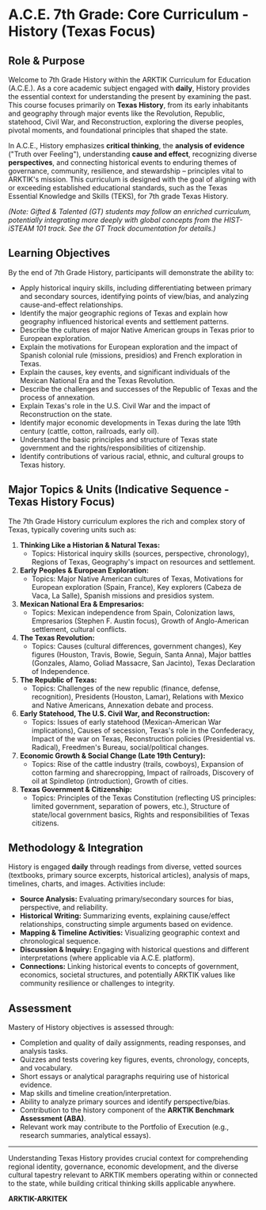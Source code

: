 # A.C.E. 7th Grade: Core Curriculum - History (Texas Focus)

## Role & Purpose

Welcome to 7th Grade History within the ARKTIK Curriculum for Education (A.C.E.). As a core academic subject engaged with **daily**, History provides the essential context for understanding the present by examining the past. This course focuses primarily on **Texas History**, from its early inhabitants and geography through major events like the Revolution, Republic, statehood, Civil War, and Reconstruction, exploring the diverse peoples, pivotal moments, and foundational principles that shaped the state.

In A.C.E., History emphasizes **critical thinking**, the **analysis of evidence** ("Truth over Feeling"), understanding **cause and effect**, recognizing diverse **perspectives**, and connecting historical events to enduring themes of governance, community, resilience, and stewardship – principles vital to ARKTIK's mission. This curriculum is designed with the goal of aligning with or exceeding established educational standards, such as the Texas Essential Knowledge and Skills (TEKS), for 7th grade Texas History.

*(Note: Gifted & Talented (GT) students may follow an enriched curriculum, potentially integrating more deeply with global concepts from the HIST-iSTEAM 101 track. See the GT Track documentation for details.)*

## Learning Objectives

By the end of 7th Grade History, participants will demonstrate the ability to:

*   Apply historical inquiry skills, including differentiating between primary and secondary sources, identifying points of view/bias, and analyzing cause-and-effect relationships.
*   Identify the major geographic regions of Texas and explain how geography influenced historical events and settlement patterns.
*   Describe the cultures of major Native American groups in Texas prior to European exploration.
*   Explain the motivations for European exploration and the impact of Spanish colonial rule (missions, presidios) and French exploration in Texas.
*   Explain the causes, key events, and significant individuals of the Mexican National Era and the Texas Revolution.
*   Describe the challenges and successes of the Republic of Texas and the process of annexation.
*   Explain Texas's role in the U.S. Civil War and the impact of Reconstruction on the state.
*   Identify major economic developments in Texas during the late 19th century (cattle, cotton, railroads, early oil).
*   Understand the basic principles and structure of Texas state government and the rights/responsibilities of citizenship.
*   Identify contributions of various racial, ethnic, and cultural groups to Texas history.

## Major Topics & Units (Indicative Sequence - Texas History Focus)

The 7th Grade History curriculum explores the rich and complex story of Texas, typically covering units such as:

1.  **Thinking Like a Historian & Natural Texas:**
    *   Topics: Historical inquiry skills (sources, perspective, chronology), Regions of Texas, Geography's impact on resources and settlement.
2.  **Early Peoples & European Exploration:**
    *   Topics: Major Native American cultures of Texas, Motivations for European exploration (Spain, France), Key explorers (Cabeza de Vaca, La Salle), Spanish missions and presidios system.
3.  **Mexican National Era & Empresarios:**
    *   Topics: Mexican independence from Spain, Colonization laws, Empresarios (Stephen F. Austin focus), Growth of Anglo-American settlement, cultural conflicts.
4.  **The Texas Revolution:**
    *   Topics: Causes (cultural differences, government changes), Key figures (Houston, Travis, Bowie, Seguín, Santa Anna), Major battles (Gonzales, Alamo, Goliad Massacre, San Jacinto), Texas Declaration of Independence.
5.  **The Republic of Texas:**
    *   Topics: Challenges of the new republic (finance, defense, recognition), Presidents (Houston, Lamar), Relations with Mexico and Native Americans, Annexation debate and process.
6.  **Early Statehood, The U.S. Civil War, and Reconstruction:**
    *   Topics: Issues of early statehood (Mexican-American War implications), Causes of secession, Texas's role in the Confederacy, Impact of the war on Texas, Reconstruction policies (Presidential vs. Radical), Freedmen's Bureau, social/political changes.
7.  **Economic Growth & Social Change (Late 19th Century):**
    *   Topics: Rise of the cattle industry (trails, cowboys), Expansion of cotton farming and sharecropping, Impact of railroads, Discovery of oil at Spindletop (introduction), Growth of cities.
8.  **Texas Government & Citizenship:**
    *   Topics: Principles of the Texas Constitution (reflecting US principles: limited government, separation of powers, etc.), Structure of state/local government basics, Rights and responsibilities of Texas citizens.

## Methodology & Integration

History is engaged **daily** through readings from diverse, vetted sources (textbooks, primary source excerpts, historical articles), analysis of maps, timelines, charts, and images. Activities include:
*   **Source Analysis:** Evaluating primary/secondary sources for bias, perspective, and reliability.
*   **Historical Writing:** Summarizing events, explaining cause/effect relationships, constructing simple arguments based on evidence.
*   **Mapping & Timeline Activities:** Visualizing geographic context and chronological sequence.
*   **Discussion & Inquiry:** Engaging with historical questions and different interpretations (where applicable via A.C.E. platform).
*   **Connections:** Linking historical events to concepts of government, economics, societal structures, and potentially ARKTIK values like community resilience or challenges to integrity.

## Assessment

Mastery of History objectives is assessed through:

*   Completion and quality of daily assignments, reading responses, and analysis tasks.
*   Quizzes and tests covering key figures, events, chronology, concepts, and vocabulary.
*   Short essays or analytical paragraphs requiring use of historical evidence.
*   Map skills and timeline creation/interpretation.
*   Ability to analyze primary sources and identify perspective/bias.
*   Contribution to the history component of the **ARKTIK Benchmark Assessment (ABA)**.
*   Relevant work may contribute to the Portfolio of Execution (e.g., research summaries, analytical essays).

---

Understanding Texas History provides crucial context for comprehending regional identity, governance, economic development, and the diverse cultural tapestry relevant to ARKTIK members operating within or connected to the state, while building critical thinking skills applicable anywhere.

**ARKTIK-ARKITEK**

